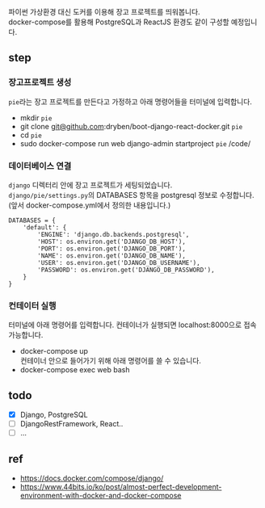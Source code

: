 파이썬 가상환경 대신 도커를 이용해 장고 프로젝트를 띄워봅니다.  
docker-compose를 활용해 PostgreSQL과 ReactJS 환경도 같이 구성할 예정입니다.

## step
### 장고프로젝트 생성
`pie`라는 장고 프로젝트를 만든다고 가정하고 아래 명령어들을 터미널에 입력합니다.
- mkdir `pie`
- git clone git@github.com:dryben/boot-django-react-docker.git `pie`
- cd `pie`
- sudo docker-compose run web django-admin startproject `pie` /code/

### 데이터베이스 연결
`django` 디렉터리 안에 장고 프로젝트가 세팅되었습니다.  
`django/pie/settings.py`의 DATABASES 항목을 postgresql 정보로 수정합니다.  
(앞서 docker-compose.yml에서 정의한 내용입니다.)
```
DATABASES = {
    'default': {
        'ENGINE': 'django.db.backends.postgresql',
        'HOST': os.environ.get('DJANGO_DB_HOST'),
        'PORT': os.environ.get('DJANGO_DB_PORT'),
        'NAME': os.environ.get('DJANGO_DB_NAME'),
        'USER': os.environ.get('DJANGO_DB_USERNAME'),
        'PASSWORD': os.environ.get('DJANGO_DB_PASSWORD'),
    }
}
```

### 컨테이터 실행
터미널에 아래 명령어를 입력합니다. 컨테이너가 실행되면 localhost:8000으로 접속 가능합니다.
- docker-compose up  
컨테이너 안으로 들어가기 위해 아래 명령어를 쓸 수 있습니다.
- docker-compose exec web bash

## todo
- [x] Django, PostgreSQL
- [ ] DjangoRestFramework, React..
- [ ] ...

## ref
- https://docs.docker.com/compose/django/
- https://www.44bits.io/ko/post/almost-perfect-development-environment-with-docker-and-docker-compose